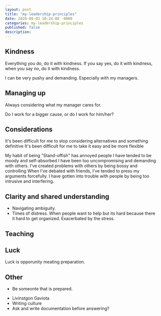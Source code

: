```yaml
---
layout: post
title: "my-leadership-principles"
date: 2020-08-03 10:24:00 -0800
categories: my-leadership-principles
published: false
description:
---
```


## Kindness
Everything you do, do it with kindness. If you say yes, do it with kindness, when you say no, do it with kindness.

I can be very pushy and demanding. Especially with my managers.


## Managing up
Always considering what my manager cares for.

Do I work for a bigger cause, or do I work for him/her?


## Considerations
It's been difficult for me to stop considering alternatives and something definitive
It's been difficult for me to take it easy and be more flexible

My habit of being "Stand-offish" has annoyed people
I have tended to be moody and self-absorbed
I have been too uncompromising and demanding with others.
I've created problems with others by being bossy and controlling
When I've debated with friends, I've tended to press my arguments forcefully.
I have gotten into trouble with people by being too intrusive and interfering.

## Clarity and shared understanding
* Navigating ambiguity.
* Times of distress. When people want to help but its hard because there it hard to get organized. Exacerbated by the stress.

## Teaching

## Luck

Luck is opporunity meating preparation.

## Other

- Be someonte that is prepared.

* Livinstgon Gaviota
* Writing culture
* Ask and write documentation before answering?
